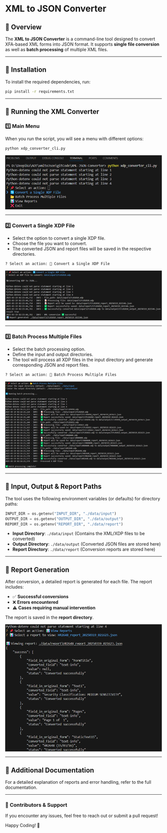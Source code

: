 # XML to JSON Converter

## 📖 Overview
The **XML to JSON Converter** is a command-line tool designed to convert XFA-based XML forms into JSON format. It supports **single file conversion** as well as **batch processing** of multiple XML files.

---

## 🚀 Installation

To install the required dependencies, run:
```sh
pip install -r requirements.txt
```

---

## 🚀 Running the XML Converter

### **1️⃣ Main Menu**
When you run the script, you will see a menu with different options:

```sh
python xdp_converter_cli.py
```

![Main Menu](./docs/output1.png)

---

### **2️⃣ Convert a Single XDP File**

- Select the option to convert a single XDP file.
- Choose the file you want to convert.
- The converted JSON and report files will be saved in the respective directories.

```sh
? Select an action: 📄 Convert a Single XDP File
```

![Single File Processing](./docs/output2.png)

---

### **3️⃣ Batch Process Multiple Files**

- Select the batch processing option.
- Define the input and output directories.
- The tool will process all XDP files in the input directory and generate corresponding JSON and report files.

```sh
? Select an action: 📂 Batch Process Multiple Files
```

![Batch Processing](./docs/output3.png)

---

## 📂 Input, Output & Report Paths

The tool uses the following environment variables (or defaults) for directory paths:

```python
INPUT_DIR = os.getenv("INPUT_DIR", "./data/input")
OUTPUT_DIR = os.getenv("OUTPUT_DIR", "./data/output")
REPORT_DIR = os.getenv("REPORT_DIR", "./data/report")
```

- **Input Directory**: `./data/input` (Contains the XML/XDP files to be converted)
- **Output Directory**: `./data/output` (Converted JSON files are stored here)
- **Report Directory**: `./data/report` (Conversion reports are stored here)

---

## 📄 Report Generation
After conversion, a detailed report is generated for each file. The report includes:

- ✅ **Successful conversions**
- ❌ **Errors encountered**
- ⚠️ **Cases requiring manual intervention**

The report is saved in the **report directory**.

![Report Generation](./docs/output4.png)

---

## 📄 Additional Documentation
For a detailed explanation of reports and error handling, refer to the full documentation.

---

### 🔗 **Contributors & Support**
If you encounter any issues, feel free to reach out or submit a pull request!

Happy Coding! 🚀

